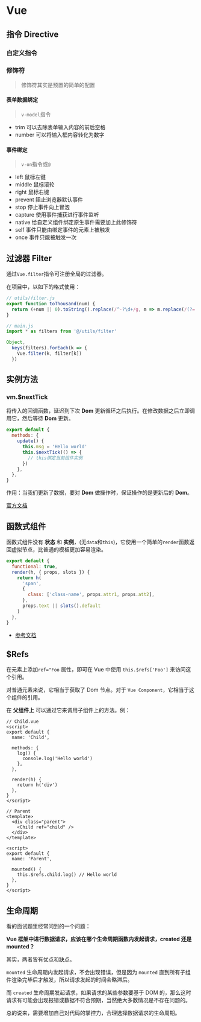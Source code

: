 # Vue

## 指令 Directive

### 自定义指令

### 修饰符

> 修饰符其实是预置的简单的配置

#### 表单数据绑定

> `v-model`指令

- trim 可以去除表单输入内容的前后空格
- number 可以将输入框内容转化为数字

#### 事件绑定

> `v-on`指令或`@`

- left 鼠标左键
- middle 鼠标滚轮
- right 鼠标右键
- prevent 阻止浏览器默认事件
- stop 停止事件向上冒泡
- capture 使用事件捕获进行事件监听
- native 给自定义组件绑定原生事件需要加上此修饰符
- self 事件只能由绑定事件的元素上被触发
- once 事件只能被触发一次

## 过滤器 Filter

通过`Vue.filter`指令可注册全局的过滤器。

在项目中，以如下的格式使用：

```js
// utils/filter.js
export function toThousand(num) {
  return (+num || 0).toString().replace(/^-?\d+/g, m => m.replace(/(?=(?!\b)(\d{3})+$)/g, ','))
}
```

```js
// main.js
import * as filters from '@/utils/filter'

Object,
  keys(filters).forEach(k => {
    Vue.filter(k, filter[k])
  })
```

## 实例方法

### vm.\$nextTick

将传入的回调函数，延迟到下次 **Dom** 更新循环之后执行。在修改数据之后立即调用它，然后等待 **Dom** 更新。

```js
export default {
  methods: {
    update() {
      this.msg = 'Hello world'
      this.$nextTick(() => {
        // this绑定当前组件实例
      })
    },
  },
}
```

作用：当我们更新了数据，要对 **Dom** 做操作时，保证操作的是更新后的 **Dom**。

[官方文档](https://cn.vuejs.org/v2/api/#vm-nextTick)

## 函数式组件

函数式组件没有 **状态** 和 **实例**，(无`data`和`this`)，它使用一个简单的`render`函数返回虚拟节点，比普通的模板更加容易渲染。

```js
export default {
  functional: true,
  render(h, { props, slots }) {
    return h(
      'span',
      {
        class: ['class-name', props.attr1, props.att2],
      },
      props.text || slots().default
    )
  },
}
```

- [参考文档](https://cn.vuejs.org/v2/guide/render-function.html#%E5%87%BD%E6%95%B0%E5%BC%8F%E7%BB%84%E4%BB%B6)

## \$Refs

在元素上添加`ref="Foo` 属性，即可在 Vue 中使用 `this.$refs['Foo']` 来访问这个引用。

对普通元素来说，它相当于获取了 Dom 节点。对于 `Vue Component`，它相当于这个组件的引用。

在 **父组件上** 可以通过它来调用子组件上的方法。例：

```vue
// Child.vue
<script>
export default {
  name: 'Child',

  methods: {
    log() {
      console.log('Hello world')
    },
  },

  render(h) {
    return h('div')
  },
}
</script>

// Parent
<template>
  <div class="parent">
    <Child ref="child" />
  </div>
</template>

<script>
export default {
  name: 'Parent',

  mounted() {
    this.$refs.child.log() // Hello world
  },
}
</script>
```

## 生命周期

看的面试题里经常问到的一个问题：

**Vue 框架中进行数据请求，应该在哪个生命周期函数内发起请求，created 还是 mounted？**

其实，两者皆有优点和缺点。

`mounted` 生命周期内发起请求，不会出现错误，但是因为 `mounted` 直到所有子组件渲染完毕后才触发，所以请求发起的时间会略滞后。

而 `created` 生命周期发起请求，如果请求的某些参数要基于 DOM 的，那么这时请求有可能会出现报错或数据不符合预期，当然绝大多数情况是不存在问题的。

总的说来，需要增加自己对代码的掌控力，合理选择数据请求的生命周期。
